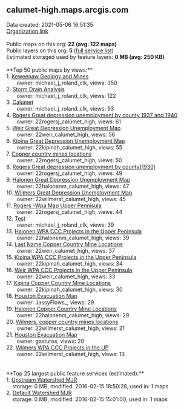 <h2>calumet-high.maps.arcgis.com</h2> Data created: 2021-05-06 16:51:35 <br /><a target='new' href='https://calumet-high.maps.arcgis.com'>Organization link</a><br /><br />Public maps on this org: <b>22 (avg: 122 maps)</b><br />Public layers on this org: <b>5 </b>(<a target='new' href='https://services.arcgis.com/dLK8m2WGWgbSnOHh/ArcGIS/rest/services'>full service list</a>)<br />Estimated storaged used by feature layers: <b>0 MB (avg: 250 KB)</b><br /><br />**Top 50 public maps by views:**<br />  1. <a target='new' href='https://www.arcgis.com/home/item.html?id=de60fc036c5b4f04b38ea0575cbdfffa'>Keweenaw Geology and Mines</a> <br />  &nbsp;&nbsp;&nbsp;&nbsp; &nbsp;&nbsp;owner: michael_j_roland_clk, views: 350<br />  2. <a target='new' href='https://www.arcgis.com/home/item.html?id=e6943aa17d624ac5a5de397ab0d12416'>Storm Drain Analysis</a> <br />  &nbsp;&nbsp;&nbsp;&nbsp; &nbsp;&nbsp;owner: michael_j_roland_clk, views: 122<br />  3. <a target='new' href='https://www.arcgis.com/home/item.html?id=4e72c680327545e0a82001b6c3087dd7'>Calumet</a> <br />  &nbsp;&nbsp;&nbsp;&nbsp; &nbsp;&nbsp;owner: michael_j_roland_clk, views: 93<br />  4. <a target='new' href='https://www.arcgis.com/home/item.html?id=c936ba5a8c1a46e2a13241569ba3898d'>Rogers Great depression unemployment by county 1937 and 1940</a> <br />  &nbsp;&nbsp;&nbsp;&nbsp; &nbsp;&nbsp;owner: 22rogersj_calumet_high, views: 61<br />  5. <a target='new' href='https://www.arcgis.com/home/item.html?id=44c53cbf749e4b3088a04928131ef15a'>Weir Great Depression Unemployment Map</a> <br />  &nbsp;&nbsp;&nbsp;&nbsp; &nbsp;&nbsp;owner: 22weir_calumet_high, views: 56<br />  6. <a target='new' href='https://www.arcgis.com/home/item.html?id=3581324faefb4730bdb64b882ad10834'>Kipina Great Depression Unemployment Map</a> <br />  &nbsp;&nbsp;&nbsp;&nbsp; &nbsp;&nbsp;owner: 22kipinah_calumet_high, views: 55<br />  7. <a target='new' href='https://www.arcgis.com/home/item.html?id=d90784f8b45d413aa0fe94291995bcff'>Copper country mines locations </a> <br />  &nbsp;&nbsp;&nbsp;&nbsp; &nbsp;&nbsp;owner: 22rogersj_calumet_high, views: 50<br />  8. <a target='new' href='https://www.arcgis.com/home/item.html?id=62482d9ab4f84429aa8adfbe16e2a8a9'>Rogers Great depression unemployment by county(1930)</a> <br />  &nbsp;&nbsp;&nbsp;&nbsp; &nbsp;&nbsp;owner: 22rogersj_calumet_high, views: 49<br />  9. <a target='new' href='https://www.arcgis.com/home/item.html?id=05f0dec6376d4ab4811a6e5b612b2e16'>Halonen Great Depression Unemployment Map</a> <br />  &nbsp;&nbsp;&nbsp;&nbsp; &nbsp;&nbsp;owner: 22halonenm_calumet_high, views: 47<br />  10. <a target='new' href='https://www.arcgis.com/home/item.html?id=6f9c10f483ab439aaa270797a2ae8f4b'>WIlmers Great Depression Unemployment Map</a> <br />  &nbsp;&nbsp;&nbsp;&nbsp; &nbsp;&nbsp;owner: 22wilmerst_calumet_high, views: 45<br />  11. <a target='new' href='https://www.arcgis.com/home/item.html?id=09c2982a0d97400a98ac2d172f8a7a17'>Rogers -Wpa Map Upper Pennisula</a> <br />  &nbsp;&nbsp;&nbsp;&nbsp; &nbsp;&nbsp;owner: 22rogersj_calumet_high, views: 44<br />  12. <a target='new' href='https://www.arcgis.com/home/item.html?id=2ebecee869d44d5c986e65a75ad8a671'>Test</a> <br />  &nbsp;&nbsp;&nbsp;&nbsp; &nbsp;&nbsp;owner: michael_j_roland_clk, views: 39<br />  13. <a target='new' href='https://www.arcgis.com/home/item.html?id=7398a585a5914c5b84c3e3110ef2f8cc'>Halonen WPA CCC Projects in the Upper Peninsula</a> <br />  &nbsp;&nbsp;&nbsp;&nbsp; &nbsp;&nbsp;owner: 22halonenm_calumet_high, views: 39<br />  14. <a target='new' href='https://www.arcgis.com/home/item.html?id=b18fac032ef749e9a5b1511965503abe'>Last Name Copper Country Mine Locations</a> <br />  &nbsp;&nbsp;&nbsp;&nbsp; &nbsp;&nbsp;owner: 22weir_calumet_high, views: 37<br />  15. <a target='new' href='https://www.arcgis.com/home/item.html?id=03806d01c8b14da9bc52d7adaa9da1fb'>Kipina WPA CCC Projects in the Upper Peninsula</a> <br />  &nbsp;&nbsp;&nbsp;&nbsp; &nbsp;&nbsp;owner: 22kipinah_calumet_high, views: 34<br />  16. <a target='new' href='https://www.arcgis.com/home/item.html?id=ff74614482b647d8b4b0bdff8a09959b'>Weir WPA CCC Projects in the Upper Peninsula</a> <br />  &nbsp;&nbsp;&nbsp;&nbsp; &nbsp;&nbsp;owner: 22weir_calumet_high, views: 33<br />  17. <a target='new' href='https://www.arcgis.com/home/item.html?id=bebf8c7efd254e8893932ad93f912329'>Kipina Copper Country Mine Locations</a> <br />  &nbsp;&nbsp;&nbsp;&nbsp; &nbsp;&nbsp;owner: 22kipinah_calumet_high, views: 30<br />  18. <a target='new' href='https://www.arcgis.com/home/item.html?id=64b6529302654a63b931b40b7c1d8f8b'>Houston Evacuation Map</a> <br />  &nbsp;&nbsp;&nbsp;&nbsp; &nbsp;&nbsp;owner: JassyFlows_, views: 29<br />  19. <a target='new' href='https://www.arcgis.com/home/item.html?id=25ebd416084b45a994175d6140c77230'>Halonen Copper Country Mine Locations</a> <br />  &nbsp;&nbsp;&nbsp;&nbsp; &nbsp;&nbsp;owner: 22halonenm_calumet_high, views: 29<br />  20. <a target='new' href='https://www.arcgis.com/home/item.html?id=35eb5d75d57140fd8ac89b50b7ba8995'>Wilmers, copper country mines locations</a> <br />  &nbsp;&nbsp;&nbsp;&nbsp; &nbsp;&nbsp;owner: 22wilmerst_calumet_high, views: 21<br />  21. <a target='new' href='https://www.arcgis.com/home/item.html?id=e1d8fee586804359be656f1a1e2665d9'>Houston Evacuation Map</a> <br />  &nbsp;&nbsp;&nbsp;&nbsp; &nbsp;&nbsp;owner: gasturos, views: 20<br />  22. <a target='new' href='https://www.arcgis.com/home/item.html?id=6f5235fab3534726ac5f92aac756f785'>Wilmers WPA CCC Projects in the UP</a> <br />  &nbsp;&nbsp;&nbsp;&nbsp; &nbsp;&nbsp;owner: 22wilmerst_calumet_high, views: 13<br /><br /><br />**Top 25 largest public feature services (estimated):**<br /> 1. <a target='new' href='https://www.arcgis.com/home/item.html?id=46abe495d8ea47b184f5412f7e84d590'>Upstream Watershed MJR</a><br /> &nbsp;&nbsp;&nbsp;&nbsp;storage: 0 MB, modified: 2016-02-15 18:50:28,  used in: 1 maps<br /> 2. <a target='new' href='https://www.arcgis.com/home/item.html?id=122d6347ede74745a4a53c67f20dfbae'>Default Watershed MJR</a><br /> &nbsp;&nbsp;&nbsp;&nbsp;storage: 0 MB, modified: 2016-02-15 15:01:00,  used in: 1 maps<br />